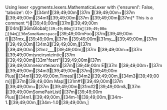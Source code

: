 Using lexer <pygments.lexers.MathematicaLexer with {'ensurenl': False, 'tabsize': 0}>
[34m1[39;49;00m[37m [39;49;00m+[37m [39;49;00m[34m1[39;49;00m[37m [39;49;00m[37m(* This is a comment *)[39;49;00m[37m[39;49;00m
[04m[36mGlobal`[39;49;00m[37m[39;49;00m
[04m[36mSomeNamespace`[39;49;00mFoo[37m[39;49;00m
f[[31mx_[39;49;00m,[37m [39;49;00m[31my__[39;49;00m,[37m [39;49;00m[34m3[39;49;00m,[37m [39;49;00m[31mz___[39;49;00m][37m [39;49;00m:=[37m [39;49;00mtsneirsnteintie[37m [39;49;00m[33m"fosrt"[39;49;00m[37m [39;49;00mneisnrteiasrn[37m[39;49;00m
E[37m [39;49;00m+[37m [39;49;00m[34m3[39;49;00m[37m[39;49;00m
Plus[[34m1[39;49;00m,Times[[34m2[39;49;00m,[34m3[39;49;00m]][37m[39;49;00m
Map[[31m#1[39;49;00m[37m [39;49;00m+[37m [39;49;00m[31m#2[39;49;00m&,[37m [39;49;00mSomePairList][37m[39;49;00m
Plus[[34m1.[39;49;00m,[34m-1[39;49;00m,[34m-1.[39;49;00m,[34m-1.0[39;49;00m,]
